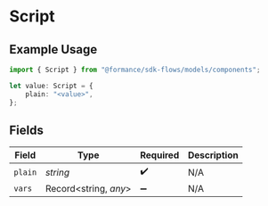 # Script

## Example Usage

```typescript
import { Script } from "@formance/sdk-flows/models/components";

let value: Script = {
    plain: "<value>",
};
```

## Fields

| Field                 | Type                  | Required              | Description           |
| --------------------- | --------------------- | --------------------- | --------------------- |
| `plain`               | *string*              | :heavy_check_mark:    | N/A                   |
| `vars`                | Record<string, *any*> | :heavy_minus_sign:    | N/A                   |